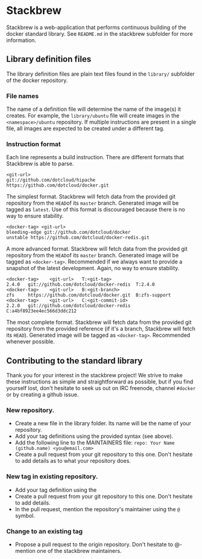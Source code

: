 # Stackbrew

Stackbrew is a web-application that performs continuous building of the docker
standard library. See `README.md` in the stackbrew subfolder for more 
information.

## Library definition files

The library definition files are plain text files found in the `library/`
subfolder of the docker repository.

### File names

The name of a definition file will determine the name of the image(s) it
creates. For example, the `library/ubuntu` file will create images in the
`<namespace>/ubuntu` repository. If multiple instructions are present in
a single file, all images are expected to be created under a different tag.

### Instruction format

Each line represents a build instruction.
There are different formats that Stackbrew is able to parse.

	<git-url>
	git://github.com/dotcloud/hipache
	https://github.com/dotcloud/docker.git

The simplest format. Stackbrew will fetch data from the provided git
repository from the `HEAD`of its `master` branch. Generated image will be
tagged as `latest`. Use of this format is discouraged because there is no
way to ensure stability.

	<docker-tag> <git-url>
	bleeding-edge git://github.com/dotcloud/docker
	unstable https://github.com/dotcloud/docker-redis.git

A more advanced format. Stackbrew will fetch data from the provided git
repository from the `HEAD`of its `master` branch. Generated image will be
tagged as `<docker-tag>`. Recommended if we always want to provide a snapshot
of the latest development. Again, no way to ensure stability.

	<docker-tag>	<git-url>	T:<git-tag>
	2.4.0 	git://github.com/dotcloud/docker-redis	T:2.4.0
	<docker-tag>	<git-url>	B:<git-branch>
	zfs		https://github.com/dotcloud/docker.git	B:zfs-support
	<docker-tag>	<git-url>	C:<git-commit-id>
	2.2.0 	git://github.com/dotcloud/docker-redis C:a4bf8923ee4ec566d3ddc212

The most complete format. Stackbrew will fetch data from the provided git
repository from the provided reference (if it's a branch, Stackbrew will fetch its
`HEAD`). Generated image will be tagged as `<docker-tag>`. Recommended whenever
possible.

## Contributing to the standard library

Thank you for your interest in the stackbrew project! We strive to make these instructions as simple and straightforward as possible, but if you find yourself lost, don't hesitate to seek us out on IRC freenode, channel `#docker` or by creating a github issue.

### New repository.
* Create a new file in the library folder. Its name will be the name of your repository.
* Add your tag definitions using the provided syntax (see above).
* Add the following line to the MAINTAINERS file:
`repo: Your Name (github.name) <you@email.com>`
* Create a pull request from your git repository to this one. Don't hesitate to add details as to what your repository does.

### New tag in existing repository.
* Add your tag definition using the <provided syntax>
* Create a pull request from your git repository to this one. Don't hesitate to add details.
* In the pull request, mention the repository's maintainer using the `@` symbol.

### Change to an existing tag
* Propose a pull request to the origin repository. Don't hesitate to @-mention one of the stackbrew maintainers.
